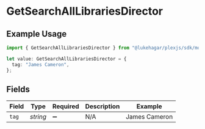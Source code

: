# GetSearchAllLibrariesDirector

## Example Usage

```typescript
import { GetSearchAllLibrariesDirector } from "@lukehagar/plexjs/sdk/models/operations";

let value: GetSearchAllLibrariesDirector = {
  tag: "James Cameron",
};
```

## Fields

| Field              | Type               | Required           | Description        | Example            |
| ------------------ | ------------------ | ------------------ | ------------------ | ------------------ |
| `tag`              | *string*           | :heavy_minus_sign: | N/A                | James Cameron      |